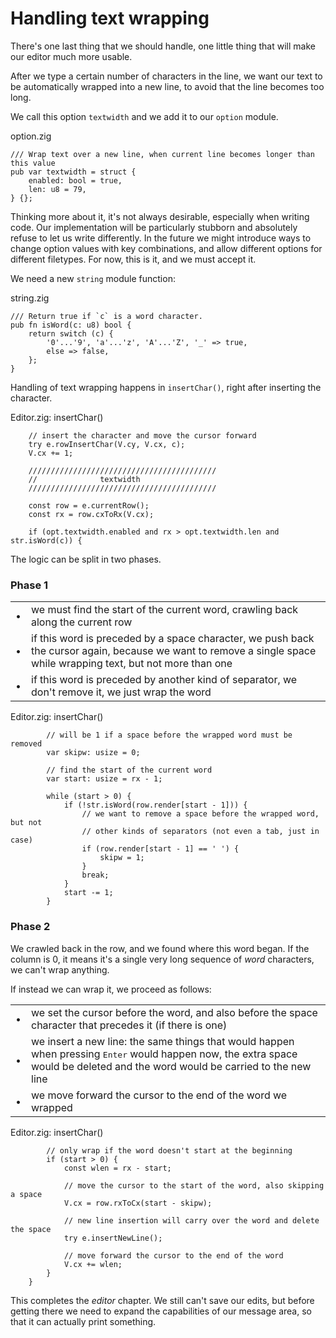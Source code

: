 # Handling text wrapping

There's one last thing that we should handle, one little thing that will make
our editor much more usable.

After we type a certain number of characters in the line, we want our text to
be automatically wrapped into a new line, to avoid that the line becomes too
long.

We call this option `textwidth` and we add it to our `option` module.

<div class="code-title">option.zig</div>

```zig
/// Wrap text over a new line, when current line becomes longer than this value
pub var textwidth = struct {
    enabled: bool = true,
    len: u8 = 79,
} {};
```

Thinking more about it, it's not always desirable, especially when writing
code. Our implementation will be particularly stubborn and absolutely refuse to
let us write differently. In the future we might introduce ways to change
option values with key combinations, and allow different options for different
filetypes. For now, this is it, and we must accept it.

We need a new `string` module function:

<div class="code-title">string.zig</div>

```zig
/// Return true if `c` is a word character.
pub fn isWord(c: u8) bool {
    return switch (c) {
        '0'...'9', 'a'...'z', 'A'...'Z', '_' => true,
        else => false,
    };
}
```

Handling of text wrapping happens in `insertChar()`, right after inserting the
character.

<div class="code-title">Editor.zig: insertChar()</div>


```zig
    // insert the character and move the cursor forward
    try e.rowInsertChar(V.cy, V.cx, c);
    V.cx += 1;
```

<div class="code-diff-added-top">

```zig
    //////////////////////////////////////////
    //              textwidth
    //////////////////////////////////////////

    const row = e.currentRow();
    const rx = row.cxToRx(V.cx);

    if (opt.textwidth.enabled and rx > opt.textwidth.len and str.isWord(c)) {
```
</div>

The logic can be split in two phases.

### Phase 1

<div class="numbered-table">

| | |
|-|-|
| • | we must find the start of the current word, crawling back along the current row |
| • | if this word is preceded by a space character, we push back the cursor again, because we want to remove a single space while wrapping text, but not more than one |
| • | if this word is preceded by another kind of separator, we don't remove it, we just wrap the word |

<div class="code-title">Editor.zig: insertChar()</div>

```zig
        // will be 1 if a space before the wrapped word must be removed
        var skipw: usize = 0;

        // find the start of the current word
        var start: usize = rx - 1;

        while (start > 0) {
            if (!str.isWord(row.render[start - 1])) {
                // we want to remove a space before the wrapped word, but not
                // other kinds of separators (not even a tab, just in case)
                if (row.render[start - 1] == ' ') {
                    skipw = 1;
                }
                break;
            }
            start -= 1;
        }
```

### Phase 2

We crawled back in the row, and we found where this word began. If the column
is 0, it means it's a single very long sequence of _word_ characters, we can't
wrap anything.

If instead we can wrap it, we proceed as follows:

| | |
|-|-|
| • | we set the cursor before the word, and also before the space character that precedes it (if there is one) |
| • | we insert a new line: the same things that would happen when pressing <kbd>Enter</kbd> would happen now, the extra space would be deleted and the word would be carried to the new line |
| • | we move forward the cursor to the end of the word we wrapped |




<div class="code-title">Editor.zig: insertChar()</div>

```zig
        // only wrap if the word doesn't start at the beginning
        if (start > 0) {
            const wlen = rx - start;

            // move the cursor to the start of the word, also skipping a space
            V.cx = row.rxToCx(start - skipw);

            // new line insertion will carry over the word and delete the space
            try e.insertNewLine();

            // move forward the cursor to the end of the word
            V.cx += wlen;
        }
    }
```

This completes the _editor_ chapter. We still can't save our edits, but before
getting there we need to expand the capabilities of our message area, so that
it can actually print something.
